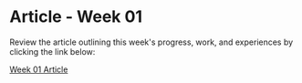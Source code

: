 <h1>Article - Week 01</h1>
<p>Review the article outlining this week's progress, work, and experiences by clicking the link below:</p>
<a href="https://medium.com/@abdulrehmantahir12367/journey-to-bytewise-selection-in-100-days-of-bytewise-57725ba0fed3" alt="Article Link">Week 01 Article</a>
